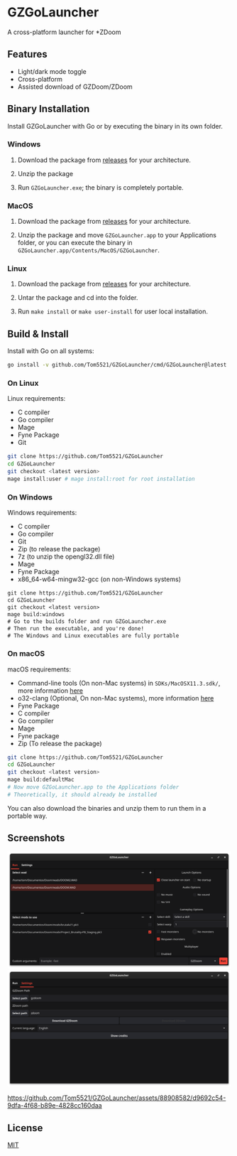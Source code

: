 # GZGoLauncher

A cross-platform launcher for *ZDoom

## Features

- Light/dark mode toggle
- Cross-platform
- Assisted download of GZDoom/ZDoom

## Binary Installation

Install GZGoLauncher with Go or by executing the binary in its own folder.

### Windows

1. Download the package from [releases](https://github.com/Tom5521/GZGoLauncher/releases/latest)
for your architecture.

2. Unzip the package

3. Run `GZGoLauncher.exe`; the binary is completely portable.

### MacOS

1. Download the package from [releases](https://github.com/Tom5521/GZGoLauncher/releases/latest)
for your architecture.

2. Unzip the package and move `GZGoLauncher.app` to your Applications folder,
or you can execute the binary in `GZGoLauncher.app/Contents/MacOS/GZGoLauncher`.

### Linux

1. Download the package from [releases](https://github.com/Tom5521/GZGoLauncher/releases/latest)
for your architecture.

2. Untar the package and cd into the folder.

3. Run `make install` or `make user-install` for user local installation.

## Build & Install

Install with Go on all systems:

```bash
go install -v github.com/Tom5521/GZGoLauncher/cmd/GZGoLauncher@latest
```

### On Linux

Linux requirements:

- C compiler
- Go compiler
- Mage
- Fyne Package
- Git

```bash
git clone https://github.com/Tom5521/GZGoLauncher
cd GZGoLauncher
git checkout <latest version>
mage install:user # mage install:root for root installation
```

### On Windows

Windows requirements:

- C compiler
- Go compiler
- Git
- Zip (to release the package)
- 7z (to unzip the opengl32.dll file)
- Mage
- Fyne Package
- x86_64-w64-mingw32-gcc (on non-Windows systems)

```batch
git clone https://github.com/Tom5521/GZGoLauncher
cd GZGoLauncher
git checkout <latest version>
mage build:windows
# Go to the builds folder and run GZGoLauncher.exe
# Then run the executable, and you're done!
# The Windows and Linux executables are fully portable
```

### On macOS

macOS requirements:

- Command-line tools (On non-Mac systems) in `SDKs/MacOSX11.3.sdk/`, more information
[here](https://github.com/fyne-io/fyne-cross?tab=readme-ov-file#extract-the-macos-sdk-for-osxdarwinapple-cross-compiling)
- o32-clang (Optional, On non-Mac systems),
more information [here](https://github.com/tpoechtrager/osxcross)
- Fyne Package
- C compiler
- Go compiler
- Mage
- Fyne package
- Zip (To release the package)

```bash
git clone https://github.com/Tom5521/GZGoLauncher
cd GZGoLauncher
git checkout <latest version>
mage build:defaultMac
# Now move GZGoLauncher.app to the Applications folder
# Theoretically, it should already be installed
```

You can also download the binaries and unzip them to run them in a portable way.

## Screenshots

![screenshot](./screenshots/Screenshot1.png)
![screenshot](./screenshots/Screenshot2.png)

<https://github.com/Tom5521/GZGoLauncher/assets/88908582/d9692c54-9dfa-4f68-b89e-4828cc160daa>

## License

[MIT](https://choosealicense.com/licenses/mit/)
